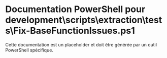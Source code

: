 # Documentation PowerShell pour development\scripts\extraction\tests\Fix-BaseFunctionIssues.ps1

Cette documentation est un placeholder et doit être générée par un outil PowerShell spécifique.
